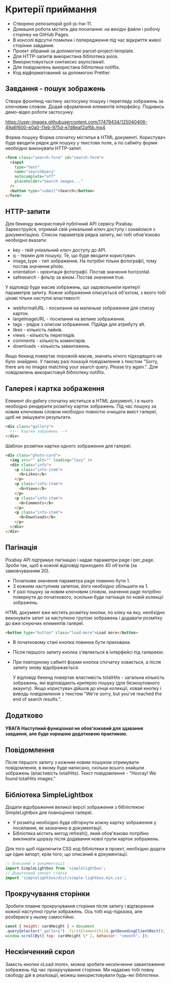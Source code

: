 # Критерії приймання

- Створено репозиторій goit-js-hw-11.
- Домашня робота містить два посилання: на вихідні файли і робочу сторінку на
  GitHub Pages.
- В консолі відсутні помилки і попередження під час відкриття живої сторінки
  завдання.
- Проект зібраний за допомогою parcel-project-template.
- Для HTTP-запитів використана бібліотека axios.
- Використовується синтаксис async/await.
- Для повідомлень використана бібліотека notiflix.
- Код відформатований за допомогою Prettier.

## Завдання - пошук зображень

Створи фронтенд частину застосунку пошуку і перегляду зображень за ключовим
словом. Додай оформлення елементів інтерфейсу. Подивись демо-відео роботи
застосунку.

https://user-images.githubusercontent.com/17479434/125040406-49a6f600-e0a0-11eb-975d-e7d8eaf2af6b.mp4

Форма пошуку Форма спочатку міститья в HTML документі. Користувач буде вводити
рядок для пошуку у текстове поле, а по сабміту форми необхідно виконувати
HTTP-запит.

```html
<form class="search-form" id="search-form">
  <input
    type="text"
    name="searchQuery"
    autocomplete="off"
    placeholder="Search images..."
  />
  <button type="submit">Search</button>
</form>
```

## HTTP-запити

Для бекенду використовуй публічний API сервісу Pixabay. Зареєструйся, отримай
свій унікальний ключ доступу і ознайомся з документацією. Список параметрів
рядка запиту, які тобі обов'язково необхідно вказати:

- key - твій унікальний ключ доступу до API.
- q - термін для пошуку. Те, що буде вводити користувач.
- image_type - тип зображення. На потрібні тільки фотографії, тому постав
  значення photo.
- orientation - орієнтація фотографії. Постав значення horizontal.
- safesearch - фільтр за віком. Постав значення true.

У відповіді буде масив зображень, що задовольнили критерії параметрів запиту.
Кожне зображення описується об'єктом, з якого тобі цікаві тільки наступні
властивості:

- webformatURL - посилання на маленьке зображення для списку карток.
- largeImageURL - посилання на велике зображення.
- tags - рядок з описом зображення. Підійде для атрибуту alt.
- likes - кількість лайків.
- views - кількість переглядів.
- comments - кількість коментарів.
- downloads - кількість завантажень.

Якщо бекенд повертає порожній масив, значить нічого підходящого не було
знайдено. У такому разі показуй повідомлення з текстом "Sorry, there are no
images matching your search query. Please try again.". Для повідомлень
використовуй бібліотеку notiflix.

## Галерея і картка зображення

Елемент div.gallery спочатку міститься в HTML документі, і в нього необхідно
рендерити розмітку карток зображень. Під час пошуку за новим ключовим словом
необхідно повністю очищати вміст галереї, щоб не змішувати результати.

```html
<div class="gallery">
  <!-- Картки зображень -->
</div>
```

Шаблон розмітки картки одного зображення для галереї.

```html
<div class="photo-card">
  <img src="" alt="" loading="lazy" />
  <div class="info">
    <p class="info-item">
      <b>Likes</b>
    </p>
    <p class="info-item">
      <b>Views</b>
    </p>
    <p class="info-item">
      <b>Comments</b>
    </p>
    <p class="info-item">
      <b>Downloads</b>
    </p>
  </div>
</div>
```

## Пагінація

Pixabay API підтримує пагінацію і надає параметри page і per_page. Зроби так,
щоб в кожній відповіді приходило 40 об'єктів (за замовчуванням 20).

- Початкове значення параметра page повинно бути 1.
- З кожним наступним запитом, його необхідно збільшити на 1.
- У разі пошуку за новим ключовим словом, значення page потрібно повернути до
  початкового, оскільки буде пагінація по новій колекції зображень.

HTML документ вже містить розмітку кнопки, по кліку на яку, необхідно виконувати
запит за наступною групою зображень і додавати розмітку до вже існуючих
елементів галереї.

```html
<button type="button" class="load-more">Load more</button>
```

- В початковому стані кнопка повинна бути прихована.
- Після першого запиту кнопка з'являється в інтерфейсі під галереєю.
- При повторному сабміті форми кнопка спочатку ховається, а після запиту знову
  відображається.

  У відповіді бекенд повертає властивість totalHits - загальна кількість
  зображень, які відповідають критерію пошуку (для безкоштовного акаунту). Якщо
  користувач дійшов до кінця колекції, ховай кнопку і виводь повідомлення з
  текстом "We're sorry, but you've reached the end of search results.".

## Додатково

#### УВАГА Наступний функціонал не обов'язковий для здавання завдання, але буде хорошою додатковою практикою.

## Повідомлення

Після першого запиту з кожним новим пошуком отримувати повідомлення, в якому
буде написано, скільки всього знайшли зображень (властивість totalHits). Текст
повідомлення - "Hooray! We found totalHits images."

## Бібліотека SimpleLightbox

Додати відображення великої версії зображення з бібліотекою SimpleLightbox для
повноцінної галереї.

- У розмітці необхідно буде обгорнути кожну картку зображення у посилання, як
  зазначено в документації.
- Бібліотека містить метод refresh(), який обов'язково потрібно викликати щоразу
  після додавання нової групи карток зображень.

Для того щоб підключити CSS код бібліотеки в проект, необхідно додати ще один
імпорт, крім того, що описаний в документації.

```js
// Описаний в документації
import SimpleLightbox from 'simplelightbox';
// Додатковий імпорт стилів
import 'simplelightbox/dist/simple-lightbox.min.css';
```

## Прокручування сторінки

Зробити плавне прокручування сторінки після запиту і відтворення кожної
наступної групи зображень. Ось тобі код-підказка, але розберися у ньому
самостійно.

```js
const { height: cardHeight } = document
.querySelector(".gallery") .firstElementChild.getBoundingClientRect();
window.scrollBy({ top: cardHeight \* 2, behavior: "smooth", });
```

## Нескінченний скрол

Замість кнопки «Load more», можна зробити нескінченне завантаження зображень під
час прокручування сторінки. Ми надаємо тобі повну свободу дій в реалізації,
можеш використовувати будь-які бібліотеки.
